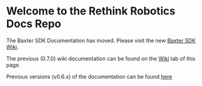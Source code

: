 Welcome to the Rethink Robotics Docs Repo
========
The Baxter SDK Documentation has moved. Please visit the new [Baxter SDK Wiki](http://sdk.rethinkrobotics.com/wiki).  


The previous (0.7.0) wiki documentation can be found on the [Wiki](https://github.com/RethinkRobotics/sdk-docs/wiki) tab of this page.

Previous versions (v0.6.x) of the documentation can be found [here](https://github.com/RethinkRobotics/sdk_docs_archive/wiki)
